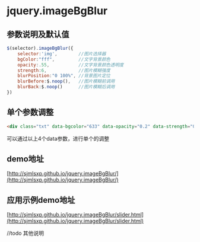 jquery.imageBgBlur
==================

## 参数说明及默认值

``` js
$(selector).imageBgBlur({
	selector:'img',        //图片选择器
	bgColor:"fff",         //文字背景颜色
	opacity:.55,           //文字背景颜色透明度
	strength:6,            //图片模糊强度
	blurPosition:"0 100%", //背景图片定位
	blurBefore:$.noop(),   //图片模糊前调用
	blurBack:$.noop()      //图片模糊后调用
})
```

## 单个参数调整

``` html
<div class="txt" data-bgcolor="633" data-opacity="0.2" data-strength="0.2" data-blurposition="0.2"></div>
```
可以通过以上4个data参数，进行单个的调整

## demo地址

[http://sjmlsxp.github.io/jquery.imageBgBlur/](http://sjmlsxp.github.io/jquery.imageBgBlur/)

## 应用示例demo地址

[http://sjmlsxp.github.io/jquery.imageBgBlur/slider.html](http://sjmlsxp.github.io/jquery.imageBgBlur/slider.html)

//todo 其他说明
